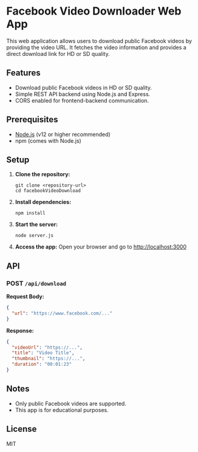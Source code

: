 # Facebook Video Downloader Web App

This web application allows users to download public Facebook videos by providing the video URL. It fetches the video information and provides a direct download link for HD or SD quality.

## Features

- Download public Facebook videos in HD or SD quality.
- Simple REST API backend using Node.js and Express.
- CORS enabled for frontend-backend communication.

## Prerequisites

- [Node.js](https://nodejs.org/) (v12 or higher recommended)
- npm (comes with Node.js)

## Setup

1. **Clone the repository:**
   ```
   git clone <repository-url>
   cd facebookVideoDownload
   ```

2. **Install dependencies:**
   ```
   npm install
   ```

3. **Start the server:**
   ```
   node server.js
   ```

4. **Access the app:**
   Open your browser and go to [http://localhost:3000](http://localhost:3000)

## API

### POST `/api/download`

**Request Body:**
```json
{
  "url": "https://www.facebook.com/..."
}
```

**Response:**
```json
{
  "videoUrl": "https://...",
  "title": "Video Title",
  "thumbnail": "https://...",
  "duration": "00:01:23"
}
```

## Notes

- Only public Facebook videos are supported.
- This app is for educational purposes.

## License

MIT
